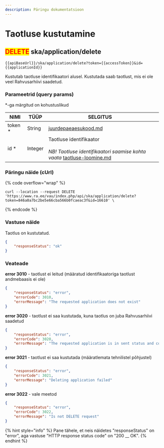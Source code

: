 ```yaml
---
description: Päringu dokumentatsioon
---
```


# Taotluse kustutamine

## <mark style="color:red;">DELETE</mark> ska/application/delete

```
{{apiBaseUrl}}/ska/application/delete?token={{accessToken}}&id={{applicationId}}
```

Kustutab taotluse identifikaatori alusel. Kustutada saab taotlust, mis ei ole veel Rahvusarhiivi saadetud.

### Parameetrid (query params)

\*-ga märgitud on kohustuslikud

<table><thead><tr><th>NIMI</th><th>TÜÜP</th><th>SELGITUS</th><th data-hidden></th></tr></thead><tbody><tr><td>token *</td><td>String</td><td><a data-mention href="../../juurdepaeaesukood.md">juurdepaeaesukood.md</a></td><td></td></tr><tr><td>id *</td><td>Integer</td><td>Taotluse identifikaator<br><br><em>NB! Taotluse identifikaatori saamise kohta vaata</em> <a data-mention href="taotluse-loomine.md">taotluse-loomine.md</a><em></em></td><td></td></tr></tbody></table>

### Päringu näide (cUrl)

{% code overflow="wrap" %}
```shell
curl --location --request DELETE 'https://www.ra.ee/vau/index.php/api/ska/application/delete?token=846a0a7bc2be5e66cba566b0fcaeac3f&id=16610' \
```
{% endcode %}

### Vastuse näide

Taotlus on kustutatud.

```json
{
    "responseStatus": "ok"
}
```

### Veateade

**error 3010** - taotlust ei leitud (määratud identifikaatoriga taotlust andmebaasis ei ole)

```json
{
    "responseStatus": "error",
    "errorCode": 3010,
    "errorMessage": "The requested application does not exist"
}
```

**error 3020** - taotlust ei saa kustutada, kuna taotlus on juba Rahvusarhiivi saadetud

```json
{
    "responseStatus": "error",
    "errorCode": 3020,
    "errorMessage": "The requested application is in sent status and could not be deleted"
}
```

**error 3021** - taotlust ei saa kustutada (määratlemata tehnilistel põhjustel)

```json
{
    "responseStatus": "error",
    "errorCode": 3021,
    "errorMessage": "Deleting application failed"
}
```

**error 3022** - vale meetod

```json
{
    "responseStatus": "error",
    "errorCode": 3022,
    "errorMessage": "Is not DELETE request"
}
```

{% hint style="info" %}
Pane tähele, et neis näidetes "responseStatus" on "error", aga vastuse "HTTP response status code" on "200 __ OK".&#x20;
{% endhint %}
